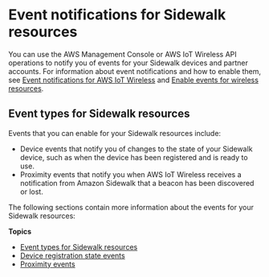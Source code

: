 # Event notifications for Sidewalk resources<a name="iot-sidewalk-events"></a>

You can use the AWS Management Console or AWS IoT Wireless API operations to notify you of events for your Sidewalk devices and partner accounts\. For information about event notifications and how to enable them, see [Event notifications for AWS IoT Wireless](iot-wireless-event-messages.md) and [Enable events for wireless resources](iot-wireless-control-events.md)\. 

## Event types for Sidewalk resources<a name="iot-sidewalk-event-types"></a>

Events that you can enable for your Sidewalk resources include:
+ Device events that notify you of changes to the state of your Sidewalk device, such as when the device has been registered and is ready to use\.
+ Proximity events that notify you when AWS IoT Wireless receives a notification from Amazon Sidewalk that a beacon has been discovered or lost\.

The following sections contain more information about the events for your Sidewalk resources:

**Topics**
+ [Event types for Sidewalk resources](#iot-sidewalk-event-types)
+ [Device registration state events](iot-sidewalk-device-events.md)
+ [Proximity events](iot-sidewalk-proximity-events.md)